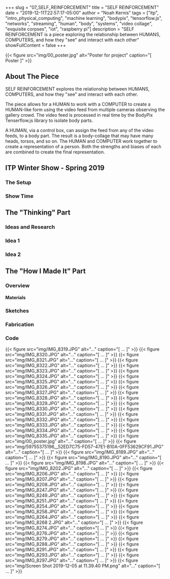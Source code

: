 +++
slug = "07_SELF_REINFORCEMENT"
title = "SELF REINFORCEMENT"
date = "2019-12-11T22:57:17-05:00"
author = "Noah Kernis"
tags = ["itp", "intro_physical_computing", "machine learning", "bodypix", "tensorflow.js", "networks", "streaming", "human", "body", "systems", "video collage", "exquisite corpses", "iot", "raspberry pi"]
description = "SELF REINFORCEMENT is a piece exploring the relationship between HUMANS, COMPUTERS, and how they \"see\" and interact with each other"
showFullContent = false
+++

{{< figure src="img/00_poster.jpg" alt="Poster for project" caption="[ Poster ]" >}}

## About The Piece

SELF REINFORCEMENT explores the relationship between HUMANS, COMPUTERS, and how they "see" and interact with each other. 

The piece allows for a HUMAN to work with a COMPUTER to create a HUMAN-like form using the video feed from multiple cameras observing the gallery crowd. The video feed is processed in real time by the BodyPix Tenserflow.js library to isolate body parts. 

A HUMAN, via a control box, can assign the feed from any of the video feeds, to a body part. The result is a body-collage that may have many heads, torsos, and so on. The HUMAN and COMPUTER work together to create a representation of a person. Both the strengths and biases of each are combined to create the final representation.

## ITP Winter Show - Spring 2019

### The Setup

<!-- Pictures of Setup -->

<!-- Video of Setup -->

### Show Time

<!-- Pictures of People -->

<!-- Videos of People -->

<!-- Link to Live Stream Archive -->

## The "Thinking" Part

### Ideas and Research

<!-- Where I started from - early ideas and research -->

### Idea 1

<!-- Idea 1 -->

<!-- Idea 1 Experiments -->

<!-- Idea 1 issue -->

### Idea 2

<!-- Idea 2 -->

<!-- Idea 2 Experiments (mostly from 1) -->

<!-- Concepts for Idea 2 -->

## The "How I Made It" Part

### Overview

<!-- Describe Outline -->

#### Materials

<!-- List Materials -->

### Sketches

<!-- Sketches -->

### Fabrication 

<!-- Fab Process -->

### Code

<!-- Discuss coding (link to repo) -->

{{< figure src="img/IMG_8319.JPG" alt="..." caption="[ ... ]" >}}
{{< figure src="img/IMG_8320.JPG" alt="..." caption="[ ... ]" >}}
{{< figure src="img/IMG_8321.JPG" alt="..." caption="[ ... ]" >}}
{{< figure src="img/IMG_8322.JPG" alt="..." caption="[ ... ]" >}}
{{< figure src="img/IMG_8323.JPG" alt="..." caption="[ ... ]" >}}
{{< figure src="img/IMG_8324.JPG" alt="..." caption="[ ... ]" >}}
{{< figure src="img/IMG_8325.JPG" alt="..." caption="[ ... ]" >}}
{{< figure src="img/IMG_8326.JPG" alt="..." caption="[ ... ]" >}}
{{< figure src="img/IMG_8327.JPG" alt="..." caption="[ ... ]" >}}
{{< figure src="img/IMG_8328.JPG" alt="..." caption="[ ... ]" >}}
{{< figure src="img/IMG_8329.JPG" alt="..." caption="[ ... ]" >}}
{{< figure src="img/IMG_8330.JPG" alt="..." caption="[ ... ]" >}}
{{< figure src="img/IMG_8331.JPG" alt="..." caption="[ ... ]" >}}
{{< figure src="img/IMG_8332.JPG" alt="..." caption="[ ... ]" >}}
{{< figure src="img/IMG_8333.JPG" alt="..." caption="[ ... ]" >}}
{{< figure src="img/IMG_8334.JPG" alt="..." caption="[ ... ]" >}}
{{< figure src="img/IMG_8335.JPG" alt="..." caption="[ ... ]" >}}
{{< figure src="img/00_poster.jpg" alt="..." caption="[ ... ]" >}}
{{< figure src="img/59755375196__52ED7C75-FD57-47E1-B10A-0FF53629CF91.JPG" alt="..." caption="[ ... ]" >}}
{{< figure src="img/IMG_8189.JPG" alt="..." caption="[ ... ]" >}}
{{< figure src="img/IMG_8190.JPG" alt="..." caption="[ ... ]" >}}
{{< figure src="img/IMG_8198.JPG" alt="..." caption="[ ... ]" >}}
{{< figure src="img/IMG_8202.JPG" alt="..." caption="[ ... ]" >}}
{{< figure src="img/IMG_8206.JPG" alt="..." caption="[ ... ]" >}}
{{< figure src="img/IMG_8207.JPG" alt="..." caption="[ ... ]" >}}
{{< figure src="img/IMG_8208.JPG" alt="..." caption="[ ... ]" >}}
{{< figure src="img/IMG_8247.JPG" alt="..." caption="[ ... ]" >}}
{{< figure src="img/IMG_8249.JPG" alt="..." caption="[ ... ]" >}}
{{< figure src="img/IMG_8251.JPG" alt="..." caption="[ ... ]" >}}
{{< figure src="img/IMG_8254.JPG" alt="..." caption="[ ... ]" >}}
{{< figure src="img/IMG_8258.JPG" alt="..." caption="[ ... ]" >}}
{{< figure src="img/IMG_8264.JPG" alt="..." caption="[ ... ]" >}}
{{< figure src="img/IMG_8268 2.JPG" alt="..." caption="[ ... ]" >}}
{{< figure src="img/IMG_8274.JPG" alt="..." caption="[ ... ]" >}}
{{< figure src="img/IMG_8276.JPG" alt="..." caption="[ ... ]" >}}
{{< figure src="img/IMG_8279.JPG" alt="..." caption="[ ... ]" >}}
{{< figure src="img/IMG_8288.JPG" alt="..." caption="[ ... ]" >}}
{{< figure src="img/IMG_8291.JPG" alt="..." caption="[ ... ]" >}}
{{< figure src="img/IMG_8293.JPG" alt="..." caption="[ ... ]" >}}
{{< figure src="img/IMG_8297.JPG" alt="..." caption="[ ... ]" >}}
{{< figure src="img/Screen Shot 2019-12-05 at 11.39.40 PM.png" alt="..." caption="[ ... ]" >}}
